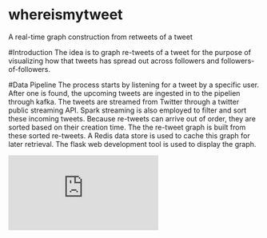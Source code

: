 # whereismytweet
A real-time graph construction from retweets of a tweet
 
#Introduction 
The idea is to graph re-tweets of a tweet for the purpose of visualizing how that tweets has spread out across followers and followers-of-followers.

#Data Pipeline 
The process starts by listening for a tweet by a specific user. After one is found, the upcoming tweets are ingested in to the pipelien through kafka. The tweets are streamed from Twitter through a twitter public streaming API. Spark streaming is also employed to filter and sort these incoming tweets. Because re-tweets can arrive out of order, they are sorted based on their creation time. The the re-tweet graph is built from these sorted re-tweets. A Redis data store is used to cache this graph for later retrieval. The flask web development tool is used to display the graph.

![alt tag](https://raw.githubusercontent.com/henokyen/whereismytweet/master/InsightDataengineering_Henok_architecture.pdf)

